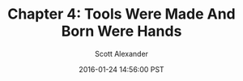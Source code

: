 ---
layout: chapter
title: "Chapter 4: Tools Were Made And Born Were Hands"
author: Scott Alexander
description: http://unsongbook.com/chapter-4-tools-were-made-and-born-were-hands/
date: 2016-01-24 14:56:00 PST
length: 1892482
duration: 473
guid: chapter-4-tools-were-made-and-born-were-hands
---